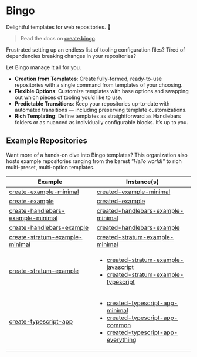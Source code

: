 # Bingo

Delightful templates for web repositories.
💝

> Read the docs on [create.bingo](https://create.bingo).

Frustrated setting up an endless list of tooling configuration files?
Tired of dependencies breaking changes in your repositories?

Let Bingo manage it all for you.

- **Creation from Templates**: Create fully-formed, ready-to-use repositories with a single command from templates of your choosing.
- **Flexible Options**: Customize templates with base options and swapping out which pieces of tooling you’d like to use.
- **Predictable Transitions**: Keep your repositories up-to-date with automated transitions — including preserving template customizations.
- **Rich Templating**: Define templates as straightforward as Handlebars folders or as nuanced as individually configurable blocks. It’s up to you.

## Example Repositories

Want more of a hands-on dive into Bingo templates?
This organization also hosts example repositories ranging from the barest _"Hello world!"_ to rich multi-preset, multi-option templates.

<table>
    <thead>
        <tr>
            <th>Example</th>
            <th>Instance(s)</th>
        </tr>
    </thead>
    <tbody>
        <tr>
            <td>
                <a href="https://github.com/bingo-examples/create-example-minimal">create-example-minimal</a>
            </td>
            <td>
                <a href="https://github.com/bingo-examples/created-example-minimal">created-example-minimal</a>
            </td>
        </tr>
        <tr>
            <td>
                <a href="https://github.com/bingo-examples/create-example">create-example</a>
            </td>
            <td>
                <a href="https://github.com/bingo-examples/created-example">created-example</a>
            </td>
        </tr>
        <tr>
            <td>
                <a href="https://github.com/bingo-examples/create-handlebars-example-minimal">create-handlebars-example-minimal</a>
        </td>
            <td>
                <a href="https://github.com/bingo-examples/created-handlebars-example-minimal">created-handlebars-example-minimal</a>
            </td>
        </tr>
        <tr>
            <td>
                <a href="https://github.com/bingo-examples/create-handlebars-example">create-handlebars-example</a>
            </td>
            <td>
                <a href="https://github.com/bingo-examples/created-handlebars-example">created-handlebars-example</a>
            </td>
        </tr>
        <tr>
            <td>
                <a href="https://github.com/bingo-examples/create-stratum-example-minimal">create-stratum-example-minimal</a>
            </td>
            <td>
                <a href="https://github.com/bingo-examples/created-stratum-example-minimal">created-stratum-example-minimal</a>
            </td>
        </tr>
        <tr>
            <td>
                <a href="https://github.com/bingo-examples/create-stratum-example">create-stratum-example</a>
            </td>
            <td>
                <ul>
                    <li><a href="https://github.com/bingo-examples/created-stratum-example-javascript">created-stratum-example-javascript</a></li>
                    <li><a href="https://github.com/bingo-examples/created-stratum-example-typescript">created-stratum-example-typescript</a></li>
                </ul>
            </td>
        </tr>
        <tr>
            <td>
                <a href="https://github.com/bingo-examples/create-typescript-app">create-typescript-app</a>
            </td>
            <td>
                <ul>
                    <li><a href="https://github.com/bingo-examples/created-typescript-app-minimal">created-typescript-app-minimal</a></li>
                    <li><a href="https://github.com/bingo-examples/created-typescript-app-common">created-typescript-app-common</a></li>
                    <li><a href="https://github.com/bingo-examples/created-typescript-app-everything">created-typescript-app-everything</a></li>
                </ul>
            </td>
        </tr>
    </tbody>
</table>

